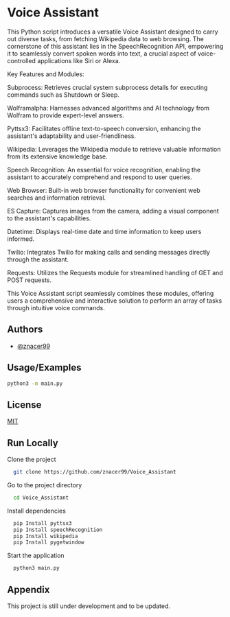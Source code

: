 
# Voice Assistant

This Python script introduces a versatile Voice Assistant designed to carry out diverse tasks, from fetching Wikipedia data to web browsing. The cornerstone of this assistant lies in the SpeechRecognition API, empowering it to seamlessly convert spoken words into text, a crucial aspect of voice-controlled applications like Siri or Alexa.

Key Features and Modules:

Subprocess: Retrieves crucial system subprocess details for executing commands such as Shutdown or Sleep.

Wolframalpha: Harnesses advanced algorithms and AI technology from Wolfram to provide expert-level answers.

Pyttsx3: Facilitates offline text-to-speech conversion, enhancing the assistant's adaptability and user-friendliness.

Wikipedia: Leverages the Wikipedia module to retrieve valuable information from its extensive knowledge base.

Speech Recognition: An essential for voice recognition, enabling the assistant to accurately comprehend and respond to user queries.

Web Browser: Built-in web browser functionality for convenient web searches and information retrieval.

ES Capture: Captures images from the camera, adding a visual component to the assistant's capabilities.

Datetime: Displays real-time date and time information to keep users informed.

Twilio: Integrates Twilio for making calls and sending messages directly through the assistant.

Requests: Utilizes the Requests module for streamlined handling of GET and POST requests.

This Voice Assistant script seamlessly combines these modules, offering users a comprehensive and interactive solution to perform an array of tasks through intuitive voice commands.








## Authors

- [@znacer99](https://github.com/znacer99)


## Usage/Examples
```bash
python3 -m main.py
```

## License

[MIT](https://github.com/znacer99/Voice_Assistant/blob/main/LICENSE)


## Run Locally

Clone the project

```bash
  git clone https://github.com/znacer99/Voice_Assistant
```

Go to the project directory

```bash
  cd Voice_Assistant
```

Install dependencies

```bash
  pip Install pyttsx3
  pip Install speechRecognition
  pip Install wikipedia
  pip Install pygetwindow
```

Start the application

```bash
  python3 main.py
```


## Appendix

This project is still under development and to be updated.



